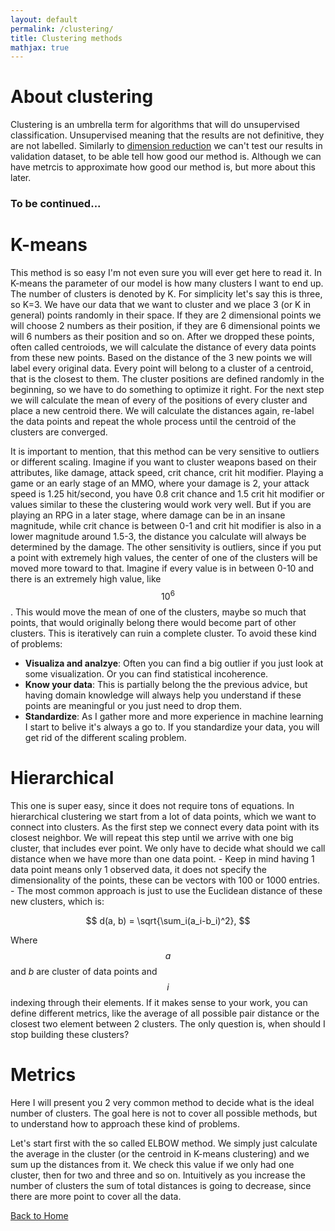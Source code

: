 ```yaml
---
layout: default
permalink: /clustering/
title: Clustering methods
mathjax: true
---
```

<script src="https://polyfill.io/v3/polyfill.min.js?features=es6"></script>
<script id="MathJax-script" async
        src="https://cdn.jsdelivr.net/npm/mathjax@3/es5/tex-mml-chtml.js">
</script>

# About clustering
Clustering is an umbrella term for algorithms that will do unsupervised classification. Unsupervised meaning that the results are not definitive, they are not labelled. Similarly to [dimension reduction](/dim_red/) we can't test our results in validation dataset, to be able tell how good our method is. Although we can have metrcis to approximate how good our method is, but more about this later.

### To be continued...

# K-means
This method is so easy I'm not even sure you will ever get here to read it. In K-means the parameter of our model is how many clusters I want to end up. The number of clusters is denoted by K. For simplicity let's say this is three, so K=3. We have our data that we want to cluster and we place 3 (or K in general) points randomly in their space. If they are 2 dimensional points we will choose 2 numbers as their position, if they are 6 dimensional points we will 6 numbers as their position and so on. After we dropped these points, often called centroiods, we will calculate the distance of every data points from these new points. Based on the distance of the 3 new points we will label every original data. Every point will belong to a cluster of a centroid, that is the closest to them. The cluster positions are defined randomly in the beginning, so we have to do something to optimize it right. For the next step we will calculate the mean of every of the positions of every cluster and place a new centroid there. We will calculate the distances again, re-label the data points and repeat the whole process until the centroid of the clusters are converged.  

It is important to mention, that this method can be very sensitive to outliers or different scaling. Imagine if you want to cluster weapons based on their attributes, like damage, attack speed, crit chance, crit hit modifier. Playing a game or an early stage of an MMO, where your damage is 2, your attack speed is 1.25 hit/second, you have 0.8 crit chance and 1.5 crit hit modifier or values similar to these the clustering would work very well. But if you are playing an RPG in a later stage, where damage can be in an insane magnitude, while crit chance is between 0-1 and crit hit modifier is also in a lower magnitude around 1.5-3, the distance you calculate will always be determined by the damage. The other sensitivity is outliers, since if you put a point with extremely high values, the center of one of the clusters will be moved more toward to that. Imagine if every value is in between 0-10 and there is an extremely high value, like $$10^6$$. This would move the mean of one of the clusters, maybe so much that points, that would originally belong there would become part of other clusters. This is iteratively can ruin a complete cluster. To avoid these kind of problems:

 - **Visualiza and analzye**: Often you can find a big outlier if you just look at some visualization. Or you can find statistical incoherence.
 - **Know your data**: This is partially belong the the previous advice, but having domain knowledge will always help you understand if these points are meaningful or you just need to drop them.
 - **Standardize**: As I gather more and more experience in machine learning I start to belive it's always a go to. If you standardize your data, you will get rid of the different scaling problem.
# Hierarchical
This one is super easy, since it does not require tons of equations. In hierarchical clustering we start from a lot of data points, which we want to connect into clusters. As the first step we connect every data point with its closest neighbor. We will repeat this step until we arrive with one big cluster, that includes ever point. We only have to decide what should we call distance when we have more than one data point. - Keep in mind having 1 data point means only 1 observed data, it does not specify the dimensionality of the points, these can be vectors with 100 or 1000 entries. - The most common approach is just to use the Euclidean distance of these new clusters, which is:  

$$ 
d(a, b) = \sqrt{\sum_i(a_i-b_i)^2},
$$  

Where $$a$$ and $b$ are cluster of data points and $$i$$ indexing through their elements. If it makes sense to your work, you can define different metrics, like the average of all possible pair distance or the closest two element between 2 clusters. The only question is, when should I stop building these clusters? 
<!---
 We just define a good distance metric and we start to connect things. Defining distances is a new thing to you? Fear no more, if you got so far this one will be a peace of cake. Naturally when we are talking about distance we talk about the Euclidean distance, which is the square root of the summed square distances. Meaning that if I havhote a data point with multiple dimension and I want to check it's distance from an other one I calculate the following:
$$
d(a, b) = \sqrt{\sum_i(a_i-b_i)^2},
$$
where i is just the index to go through every dimension of our data points, $$a$$ and $$b$$ are the data points that I want to compare. This is the metric people usually use, but just because it's the most common doesn't mean it's the only one.  
-->
# Metrics
Here I will present you 2 very common method to decide what is the ideal number of clusters. The goal here is not to cover all possible methods, but to understand how to approach these kind of problems.

Let's start first with the so called ELBOW method. We simply just calculate the average in the cluster (or the centroid in K-means clustering) and we sum up the distances from it. We check this value if we only had one cluster, then for two and three and so on. Intuitively as you increase the number of clusters the sum of total distances is going to decrease, since there are more point to cover all the data.



[Back to Home](/)